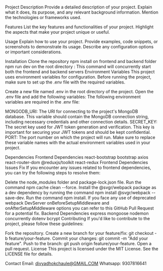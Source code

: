 ﻿
Project Description
Provide a detailed description of your project. Explain what it does, its purpose, and any relevant background information. Mention the technologies or frameworks used.

Features
List the key features and functionalities of your project. Highlight the aspects that make your project unique or useful.

Usage
Explain how to use your project. Provide examples, code snippets, or screenshots to demonstrate its usage. Describe any configuration options or important considerations.

Installation
Clone the repository
npm install on frontend and backend folder
npm run dev on the root directory : This command will concurrently start both the frontend and backend servers
Environment Variables
This project uses environment variables for configuration. Before running the project, make sure to set up the .env file with the required variables.

Create a new file named .env in the root directory of the project.
Open the .env file and add the following variables:
The following environment variables are required in the .env file:

MONGODB_URI: The URI for connecting to the project's MongoDB database. This variable should contain the MongoDB connection string, including necessary credentials and other connection details.
SECRET_KEY: The secret key used for JWT token generation and verification. This key is important for securing your JWT tokens and should be kept confidential.
PORT: The port number on which the project will run.
Make sure to replace these variable names with the actual environment variables used in your project.

Dependencies
Frontend Dependencies
react-bootstrap
bootstrap
axios
react-router-dom
@reduxjs/toolkit
react-redux
Frontend Dependencies Issues Fix
If you encounter any issues related to frontend dependencies, you can try the following steps to resolve them:

Delete the node_modules folder and package-lock.json file.
Run the command npm cache clean --force.
Install the @svgr/webpack package as a dev dependency by running the command npm install @svgr/webpack --save-dev.
Run the command npm install.
If you face any use of deprecated webpack DevServer onBeforeSetupMiddleware and onAfterSetupMiddleware options you can refer to this GitHub Pull Request for a potential fix.
Backend Dependencies
express
mongoose
nodemon
concurrently
dotenv
bcrypt
Contributing
If you'd like to contribute to the project, please follow these guidelines:

Fork the repository.
Create a new branch for your feature/fix: git checkout -b feature/your-feature.
Commit your changes: git commit -m "Add your feature".
Push to the branch: git push origin feature/your-feature.
Open a pull request.
License
This project is licensed under the MIT License. See the LICENSE file for details.

Contact
Email: divyadhokchaule@GMAIL.COM
Whatsapp: 9307816641
